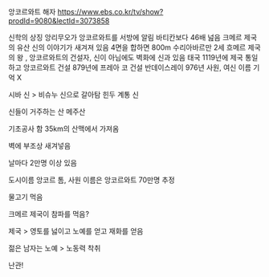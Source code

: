 앙코르와트 
해자
https://www.ebs.co.kr/tv/show?prodId=9080&lectId=3073858

신학의 상징
앙리무오가 앙코르와트를 서방에 알림
바티칸보다 46배 넖음
크메르 제국의 유산
신의 이야기가 새겨져 있음
4면을 합하면 800m 
수리아바르만 2세 흐메르 제국의 왕 , 앙코르와트의 건설자, 신이 아님에도 벽화에 신과 있음
태국
1119년에 제국 통일하고 앙코르와트 건설
879년에 프레아 코 건설
반데이스레이 976년 
사원, 여신 이름 기억 X

시바 신 > 비슈누 신으로 갈아탐
힌두 계통 신

신들이 거주하는 산 메주산

기초공사 함 
35km의 산맥에서 가져옴

벽에 부조상 새겨넣음


날마다 2만명 이상 있음

도시이름 앙코르 톰, 사원 이름은 앙코르와트 70만명 추정

물고기 먹음


크메르 제국이 참파를 먹음?

제국 > 영토를 넗이고 노예를 얻고 재화를 얻음

젊은 남자는 노예 > 노동력 착취


난관!
